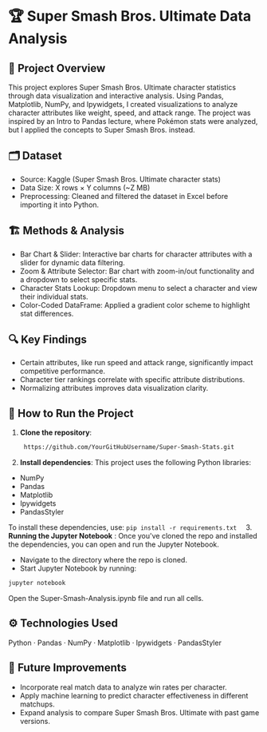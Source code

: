 # 🏆 Super Smash Bros. Ultimate Data Analysis

## 📌 Project Overview
This project explores Super Smash Bros. Ultimate character statistics through data visualization and interactive analysis. Using Pandas, Matplotlib, NumPy, and Ipywidgets, I created visualizations to analyze character attributes like weight, speed, and attack range. The project was inspired by an Intro to Pandas lecture, where Pokémon stats were analyzed, but I applied the concepts to Super Smash Bros. instead.

## 🗂️ Dataset
- Source: Kaggle (Super Smash Bros. Ultimate character stats)
- Data Size: X rows × Y columns (~Z MB)
- Preprocessing: Cleaned and filtered the dataset in Excel before importing it into Python.

## 🏗️ Methods & Analysis
- Bar Chart & Slider: Interactive bar charts for character attributes with a slider for dynamic data filtering.
- Zoom & Attribute Selector: Bar chart with zoom-in/out functionality and a dropdown to select specific stats.
- Character Stats Lookup: Dropdown menu to select a character and view their individual stats.
- Color-Coded DataFrame: Applied a gradient color scheme to highlight stat differences.
  
## 🔍 Key Findings
- Certain attributes, like run speed and attack range, significantly impact competitive performance.
- Character tier rankings correlate with specific attribute distributions.
- Normalizing attributes improves data visualization clarity.
  
## 🚀 How to Run the Project

1. **Clone the repository**:  
   ```sh
    https://github.com/YourGitHubUsername/Super-Smash-Stats.git
   
2. **Install dependencies**:
This project uses the following Python libraries:
- NumPy
- Pandas
- Matplotlib
- Ipywidgets
- PandasStyler
  
To install these dependencies, use:
```pip install -r requirements.txt  ```
3. **Running the Jupyter Notebook** :
Once you've cloned the repo and installed the dependencies, you can open and run the Jupyter Notebook.
- Navigate to the directory where the repo is cloned.
- Start Jupyter Notebook by running:
 ```sh
jupyter notebook
 ```
Open the Super-Smash-Analysis.ipynb file and run all cells.

## ⚙️ Technologies Used
Python · Pandas · NumPy · Matplotlib · Ipywidgets · PandasStyler

## 📌 Future Improvements
- Incorporate real match data to analyze win rates per character.
- Apply machine learning to predict character effectiveness in different matchups.
- Expand analysis to compare Super Smash Bros. Ultimate with past game versions.
